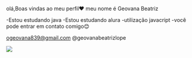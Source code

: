 olá,Boas vindas ao meu perfil❤️
meu nome é Geovana Beatriz

-Estou estudando java
-Estou estudando alura
-utilização javacript
-você pode entrar em contato comigo😊

ogeovana839@gmail.com
@geovanabeatrizlope

![](https://media1.tenor.com/m/EAY6Xa9_JjsAAAAC/toothless-how-to-train-your-dragon.gif)
